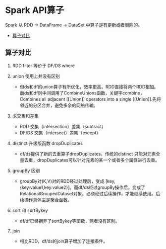 # Spark API算子

Spark 从 RDD -> DataFrame -> DataSet 中算子是有更新或者删除的。

- [算子对比](#算子对比)

## 算子对比

1. RDD filter 等价于 DF/DS where

2. union 使用上并没有区别 
    - 但ds和df的union算子有所优化，效率更高。RDD直接将两个RDD相加。而ds和df则中间调用了CombineUnions函数，关键字combine，Combines all adjacent [[Union]] operators into a single [[Union]].先将邻近的分区合并，避免多余的网络传输。

3. 求交集和差集
    - RDD 交集（intersection）差集（subtract）
    - DF/DS 交集（intersect）差集（except）

4. distinct 升级版函数 dropDuplicates
    - df/ds提供了新的去重算子dropDuplicates。传统的distinct  只能对元素全量去重，dropDuplicates可以针对元素的某一个或者多个属性进行去重。

5. groupBy 区别
    - groupBy对(K,V)对的RDD经过处理后，变成 [key,{key:value1,key:value2}]。而df/ds经过groupBy操作后，变成了RelationalGroupedDataset对象。必须经过后续操作，才能继续使用。后续操作具体主是聚合函数。

6. sort 和 sortBykey
    - df/df已经摒弃了sortBykey等函数，两者没有区别。

7. join
   - 相比RDD，df/ds的join算子增加了连接条件。
